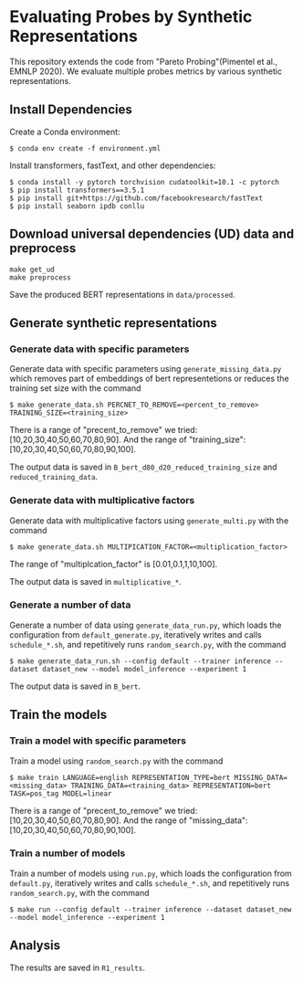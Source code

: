 # Evaluating Probes by Synthetic Representations

This repository extends the code from "Pareto Probing"(Pimentel et al., EMNLP 2020). We evaluate multiple probes metrics by various synthetic representations.

## Install Dependencies
Create a Conda environment:
```
$ conda env create -f environment.yml
```

Install transformers, fastText, and other dependencies:
```
$ conda install -y pytorch torchvision cudatoolkit=10.1 -c pytorch
$ pip install transformers==3.5.1
$ pip install git+https://github.com/facebookresearch/fastText
$ pip install seaborn ipdb conllu
```

## Download universal dependencies (UD) data and preprocess 

```
make get_ud
make preprocess
```
Save the produced BERT representations in `data/processed`.

## Generate synthetic representations


### Generate data with specific parameters
Generate data with specific parameters using `generate_missing_data.py` which removes part of embeddings of bert representetions or reduces the training set size with the command
```
$ make generate_data.sh PERCNET_TO_REMOVE=<percent_to_remove> TRAINING_SIZE=<training_size>
```
There is a range of "precent_to_remove" we tried: [10,20,30,40,50,60,70,80,90].
And the range of "training_size": [10,20,30,40,50,60,70,80,90,100].

The output data is saved in `B_bert_d80_d20_reduced_training_size` and `reduced_training_data`.

### Generate data with multiplicative factors
Generate data with multiplicative factors using `generate_multi.py` with the command
```
$ make generate_data.sh MULTIPICATION_FACTOR=<multiplication_factor>
```
The range of "multiplcation_factor" is [0.01,0.1,1,10,100].

The output data is saved in `multiplicative_*`.

### Generate a number of data
Generate a number of data using `generate_data_run.py`, which loads the configuration from `default_generate.py`, iteratively writes and calls `schedule_*.sh`, and repetitively runs `random_search.py`, with the command
```
$ make generate_data_run.sh --config default --trainer inference --dataset dataset_new --model model_inference --experiment 1
```
The output data is saved in `B_bert`.


## Train the models

### Train a model with specific parameters
Train a model using  `random_search.py` with the command
```
$ make train LANGUAGE=english REPRESENTATION_TYPE=bert MISSING_DATA=<missing_data> TRAINING_DATA=<training_data> REPRESENTATION=bert TASK=pos_tag MODEL=linear
```
There is a range of "precent_to_remove" we tried: [10,20,30,40,50,60,70,80,90].
And the range of "missing_data": [10,20,30,40,50,60,70,80,90,100].

### Train a number of models
Train a number of models using `run.py`, which loads the configuration from `default.py`, iteratively writes and calls `schedule_*.sh`, and repetitively runs `random_search.py`, with the command
```
$ make run --config default --trainer inference --dataset dataset_new --model model_inference --experiment 1
```

## Analysis

The results are saved in `R1_results`.
